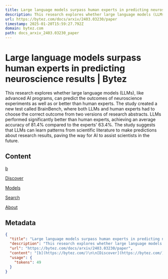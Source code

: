 ```yaml
---
title: Large language models surpass human experts in predicting neuroscience results | Bytez
description: This research explores whether large language models (LLMs), like advanced AI programs, can predict the outcomes of neuroscience experiments as well as or better than human experts. The study created a new test called BrainBench, where both LLMs and human experts had to choose the correct outcome from two versions of research abstracts. LLMs performed significantly better than human experts, achieving an average accuracy of 81.4% compared to the experts' 63.4%. The study suggests that LLMs can learn patterns from scientific literature to make predictions about research results, paving the way for AI to assist scientists in the future.
url: https://bytez.com/docs/arxiv/2403.03230/paper
timestamp: 2025-01-20T15:59:27.792Z
domain: bytez.com
path: docs_arxiv_2403.03230_paper
---
```


# Large language models surpass human experts in predicting neuroscience results | Bytez


This research explores whether large language models (LLMs), like advanced AI programs, can predict the outcomes of neuroscience experiments as well as or better than human experts. The study created a new test called BrainBench, where both LLMs and human experts had to choose the correct outcome from two versions of research abstracts. LLMs performed significantly better than human experts, achieving an average accuracy of 81.4% compared to the experts' 63.4%. The study suggests that LLMs can learn patterns from scientific literature to make predictions about research results, paving the way for AI to assist scientists in the future.


## Content

[b](https://bytez.com/)

[Discover](https://bytez.com/)

[Models](https://bytez.com/models)

[Search](https://bytez.com/search)

[About](https://bytez.com/about)

## Metadata

```json
{
  "title": "Large language models surpass human experts in predicting neuroscience results | Bytez",
  "description": "This research explores whether large language models (LLMs), like advanced AI programs, can predict the outcomes of neuroscience experiments as well as or better than human experts. The study created a new test called BrainBench, where both LLMs and human experts had to choose the correct outcome from two versions of research abstracts. LLMs performed significantly better than human experts, achieving an average accuracy of 81.4% compared to the experts' 63.4%. The study suggests that LLMs can learn patterns from scientific literature to make predictions about research results, paving the way for AI to assist scientists in the future.",
  "url": "https://bytez.com/docs/arxiv/2403.03230/paper",
  "content": "[b](https://bytez.com/)\n\n[Discover](https://bytez.com/)\n\n[Models](https://bytez.com/models)\n\n[Search](https://bytez.com/search)\n\n[About](https://bytez.com/about)",
  "usage": {
    "tokens": 49
  }
}
```
